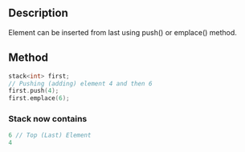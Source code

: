 ## Description 
Element can be inserted from last using push() or emplace() method.

## Method
```cpp
stack<int> first;
// Pushing (adding) element 4 and then 6 
first.push(4);
first.emplace(6);
```

### Stack now contains
```cpp
6 // Top (Last) Element
4
```
